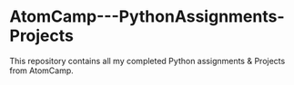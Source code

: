# AtomCamp---PythonAssignments-Projects

This repository contains all my completed Python assignments & Projects from AtomCamp.
